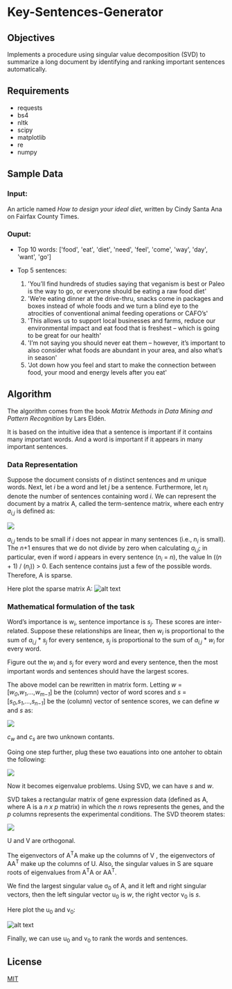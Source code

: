 # Key-Sentences-Generator

## Objectives
Implements a procedure using singular value decomposition (SVD) to summarize a long document by identifying and ranking important sentences automatically.

## Requirements
- requests
- bs4
- nltk
- scipy
- matplotlib
- re
- numpy

##  Sample Data
### Input: 
An article named *How to design your ideal diet*, written by Cindy Santa Ana on Fairfax County Times.

### Ouput: 
- Top 10 words: ['food', 'eat', 'diet', 'need', 'feel', 'come', 'way', 'day', 'want', 'go']

- Top 5 sentences:
  1. 'You’ll find hundreds of studies saying that veganism is best or Paleo is the way to go, or everyone should be eating a raw food diet'
  2. 'We’re eating dinner at the drive-thru, snacks come in packages and boxes instead of whole foods and we turn a blind eye to the atrocities of conventional animal feeding operations or CAFO’s'
  3. 'This allows us to support local businesses and farms, reduce our environmental impact and eat food that is freshest – which is going to be great for our health'
  4. 'I’m not saying you should never eat them – however, it’s important to also consider what foods are abundant in your area, and also what’s in season'
  5. 'Jot down how you feel and start to make the connection between food, your mood and energy levels after you eat'

##  Algorithm
The algorithm comes from the book *Matrix Methods in Data Mining and Pattern Recognition* by Lars Eldén.

It is based on the intuitive idea that a sentence is important if it contains many important words. And a word is important if it appears in many important sentences.

### Data Representation
Suppose the document consists of *n* distinct sentences and *m* unique words. Next, let *i* be a word and let *j* be a sentence. Furthermore, let *n<sub>i</sub>* denote the number of sentences containing word *i*. We can represent the document by a matrix A, called the term-sentence matrix, where each entry *a<sub>i,j</sub>* is defined as: 

<img src="https://render.githubusercontent.com/render/math?math=a_%7Bi%2Cj%7D%20%3D%20%0A%5Cbegin%7Bcases%7D%20%0A%5Cfrac%7B1%7D%7B%5Cln(%5Cfrac%7Bn%2B1%7D%7Bn_i%7D)%7D%20%26%20%5Ctext%7Bif%20word%20i%20appears%20in%20sentence%20j%2C%20or%7D%20%5C%5C%0A0%20%26%20%5Ctext%7Botherwise.%7D%0A%5Cend%7Bcases%7D">

*a<sub>i,j</sub>* tends to be small if *i* does not appear in many sentences (i.e., *n<sub>i</sub>* is small). The *n*+1 ensures that we do not divide by zero when calculating *a<sub>i,j</sub>*; in particular, even if word *i* appears in every sentence (*n<sub>i</sub>* = *n*), the value ln ((*n* + 1) / (*n<sub>i</sub>*)) > 0. Each sentence contains just a few of the possible words. Therefore, A is sparse.

Here plot the sparse matrix A:
![alt text](https://github.com/keo571/Key_Sentences_Generator/blob/master/sparse_matrix_A.png?raw=true)

### Mathematical formulation of the task
Word’s importance is *w<sub>i</sub>*, sentence importance is *s<sub>j</sub>*. These scores are inter-related. Suppose these relationships are linear, then *w<sub>i</sub>* is proportional to the sum of *a<sub>i,j</sub>* * *s<sub>j</sub>* for every sentence, *s<sub>j</sub>* is proportional to the sum of *a<sub>i,j</sub>* * *w<sub>i</sub>* for every word.

Figure out the *w<sub>i</sub>* and *s<sub>j</sub>* for every word and every sentence, then the most important words and sentences should have the largest scores.

The above model can be rewritten in matrix form.
Letting *w* = [*w<sub>0</sub>*,*w<sub>1</sub>*,…,*w<sub>m−1</sub>*] be the (column) vector of word scores and *s* = [*s<sub>0</sub>*,*s<sub>1</sub>*,…,*s<sub>n−1</sub>*] be the (column) vector of sentence scores, we can define *w* and *s* as:

<img src="https://render.githubusercontent.com/render/math?math=%5Cbegin%7Barray%7D%7Bc%7D%0Aw_i%20%5Cpropto%20%5Csum_j%20a_%7Bi%2Cj%7D%20s_j%20%5C%5C%0As_j%20%5Cpropto%20%5Csum_i%20a_%7Bj%2Ci%7D%20w_i%0A%5Cend%7Barray%7D">

*c<sub>w</sub>* and *c<sub>s</sub>* are two unknown contants.

Going one step further, plug these two eauations into one antoher to obtain the following:

<img src="https://render.githubusercontent.com/render/math?math=%5Cbegin%7Barray%7D%7Bc%7D%0A%20%20(A%20A%5ET)%20w%20%3D%20(c_s%20c_w)%20w%20%5C%5C%0A%20%20(A%5ET%20A)%20s%20%3D%20(c_w%20c_s)%20s%0A%5Cend%7Barray%7D">

Now it becomes eigenvalue problems. Using SVD, we can have *s* and *w*. 

SVD takes a rectangular matrix of gene expression data (defined as A, where A is a *n x p* matrix) in which the *n* rows represents the genes, and the *p* columns represents the experimental conditions. The SVD theorem states:

<img src="https://render.githubusercontent.com/render/math?math=A_%7Bn%20%5Ctimes%20p%7D%20%3D%20U_%7Bn%20%5Ctimes%20n%7DS_%7Bn%20%5Ctimes%20p%7DV%5ET_%7Bp%20%5Ctimes%20p%7D">

U and V are orthogonal.

The eigenvectors of A<sup>T</sup>A make up the columns of V , the eigenvectors of AA<sup>T</sup> make up the columns of U. Also, the singular values in S are square roots of eigenvalues from A<sup>T</sup>A or AA<sup>T</sup>.  

We find the largest singular value σ<sub>0</sub> of A, and it left and right singular vectors, then the left singular vector u<sub>0</sub> is *w*, the right vector  v<sub>0</sub> is *s*. 
 
Here plot the u<sub>0</sub> and v<sub>0</sub>:

![alt text](https://github.com/keo571/Key_Sentences_Generator/blob/master/entries_u0&v0.png?raw=true)

Finally, we can use u<sub>0</sub> and v<sub>0</sub> to rank the words and sentences.

## License
[MIT](https://choosealicense.com/licenses/mit/)
